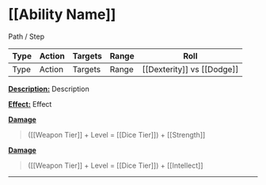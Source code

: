 # [[Ability Name]]

Path / Step

| Type | Action | Targets | Range | Roll                       |
| ---- | ------ | ------- | ----- | -------------------------- |
| Type | Action | Targets | Range | [[Dexterity]] vs [[Dodge]] |

<u>**Description:**</u> Description

<u>**Effect:**</u> Effect


<u>**Damage**</u>
>([[Weapon Tier]] + Level = [[Dice Tier]]) + [[Strength]]

<u>**Damage**</u>
>([[Weapon Tier]] + Level = [[Dice Tier]]) + [[Intellect]]

---